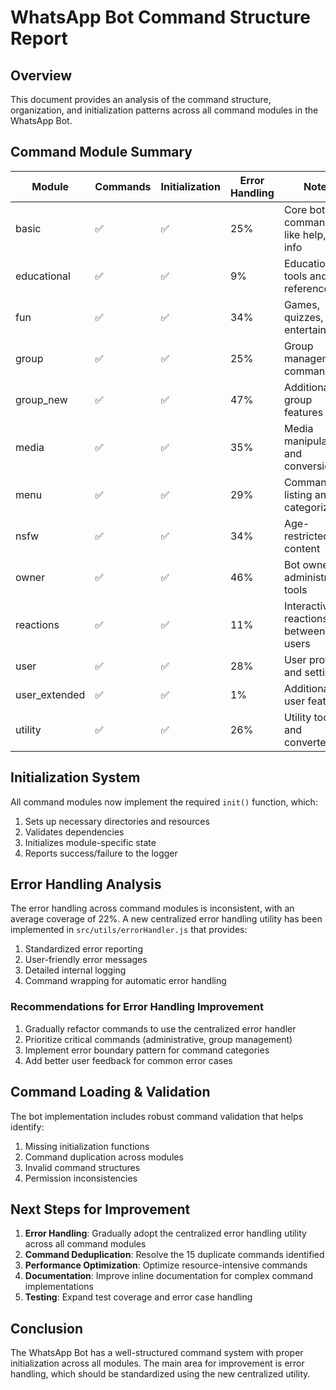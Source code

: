 # WhatsApp Bot Command Structure Report

## Overview

This document provides an analysis of the command structure, organization, and initialization patterns across all command modules in the WhatsApp Bot.

## Command Module Summary

| Module | Commands | Initialization | Error Handling | Notes |
|--------|----------|----------------|----------------|-------|
| basic | ✅ | ✅ | 25% | Core bot commands like help, ping, info |
| educational | ✅ | ✅ | 9% | Educational tools and references |
| fun | ✅ | ✅ | 34% | Games, quizzes, and entertainment |
| group | ✅ | ✅ | 25% | Group management commands |
| group_new | ✅ | ✅ | 47% | Additional group features |
| media | ✅ | ✅ | 35% | Media manipulation and conversion |
| menu | ✅ | ✅ | 29% | Command listing and categorization |
| nsfw | ✅ | ✅ | 34% | Age-restricted content |
| owner | ✅ | ✅ | 46% | Bot owner administrative tools |
| reactions | ✅ | ✅ | 11% | Interactive reactions between users |
| user | ✅ | ✅ | 28% | User profile and settings |
| user_extended | ✅ | ✅ | 1% | Additional user features |
| utility | ✅ | ✅ | 26% | Utility tools and converters |

## Initialization System

All command modules now implement the required `init()` function, which:

1. Sets up necessary directories and resources
2. Validates dependencies
3. Initializes module-specific state
4. Reports success/failure to the logger

## Error Handling Analysis

The error handling across command modules is inconsistent, with an average coverage of 22%. A new centralized error handling utility has been implemented in `src/utils/errorHandler.js` that provides:

1. Standardized error reporting
2. User-friendly error messages
3. Detailed internal logging
4. Command wrapping for automatic error handling

### Recommendations for Error Handling Improvement

1. Gradually refactor commands to use the centralized error handler
2. Prioritize critical commands (administrative, group management)
3. Implement error boundary pattern for command categories
4. Add better user feedback for common error cases

## Command Loading & Validation

The bot implementation includes robust command validation that helps identify:

1. Missing initialization functions
2. Command duplication across modules
3. Invalid command structures
4. Permission inconsistencies

## Next Steps for Improvement

1. **Error Handling**: Gradually adopt the centralized error handling utility across all command modules
2. **Command Deduplication**: Resolve the 15 duplicate commands identified
3. **Performance Optimization**: Optimize resource-intensive commands
4. **Documentation**: Improve inline documentation for complex command implementations
5. **Testing**: Expand test coverage and error case handling

## Conclusion

The WhatsApp Bot has a well-structured command system with proper initialization across all modules. The main area for improvement is error handling, which should be standardized using the new centralized utility.